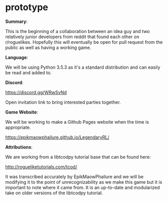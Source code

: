# prototype

**Summary**:

This is the beginning of a collaboration between an idea guy and two relatively junior developers from reddit that found each other on r/roguelikes. Hopefully this will eventually be open for pull request from the public as well as having a working game.

**Language**:

We will be using Python 3.5.3 as it's a standard distribution and can easily be read and added to.

**Discord**:

<https://discord.gg/WRwSvNd>

Open invitation link to bring interested parties together.

**Game Website**:

We will be working to make a Github Pages website when the time is appropriate.

<https://epikmaowphailure.github.io/LegendaryRL/>

**Attributions**:

We are working from a libtcodpy tutorial base that can be found here:

<http://rogueliketutorials.com/tcod/>

It was transcribed accurately by EpikMaowPhailure and we will be modifying it to the point
of unrecognizability as we make this game but it is important to note where it came from. It is
an up-to-date and modularized take on older versions of the libtcodpy tutorial. 

